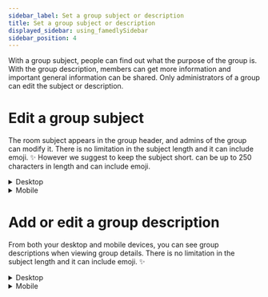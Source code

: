 ```yaml
---
sidebar_label: Set a group subject or description
title: Set a group subject or description
displayed_sidebar: using_famedlySidebar
sidebar_position: 4
---
```


With a group subject, people can find out what the purpose of the group is. With the group description, members can get more information and important general information can be shared. Only administrators of a group can edit the subject or description.

# E**dit a group subject**

The room subject appears in the group header, and admins of the group can modify it. There is no limitation in the subject length and it can include emoji. ✨ However we suggest to keep the subject short. can be up to 250 characters in length and can include emoji. 

   
<details>
<summary>Desktop</summary>

1. Click ℹ in the top right corner of a group's screen to open the group details
2. Click on **Set Chat Name**.
3. Enter a name.
4. Click **Done** to finish the process.

</details>

<details>
<summary>Mobile</summary>

1. Tap the header of a group to open the group details.
2. Tap ⠇ in the top right corner of the screen.
3. Tap **Change subject**.
4. Enter a subject
5. Tap **Done** to finish the process.

</details>

# **Add or edit a group description**

From both your desktop and mobile devices, you can see group descriptions when viewing group details. There is no limitation in the subject length and it can include emoji. ✨

<details>
<summary>Desktop</summary>

1. Click ℹ in the top right corner of a group's screen to open the group details.
2. Click **Set chat description**.
3. Enter a description. 
4. Click **Done** to finish the process.

</details>

<details>
<summary>Mobile</summary>

1. Tap on the header of a group to open the group details.
2. Tap ⠇ in the top right corner of the screen.
3. Tap on **Change description**. 
4. Enter a description
5. Tap **Done** to finish the process.

</details>